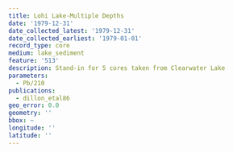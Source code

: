 ```yaml
---
title: Lohi Lake-Multiple Depths
date: '1979-12-31'
date_collected_latest: '1979-12-31'
date_collected_earliest: '1979-01-01'
record_type: core
medium: lake_sediment
feature: '513'
description: Stand-in for 5 cores taken from Clearwater Lake
parameters:
  - Pb/210
publications:
  - dillon_etal86
geo_error: 0.0
geometry: ''
bbox: ~
longitude: ''
latitude: ''
---
```

